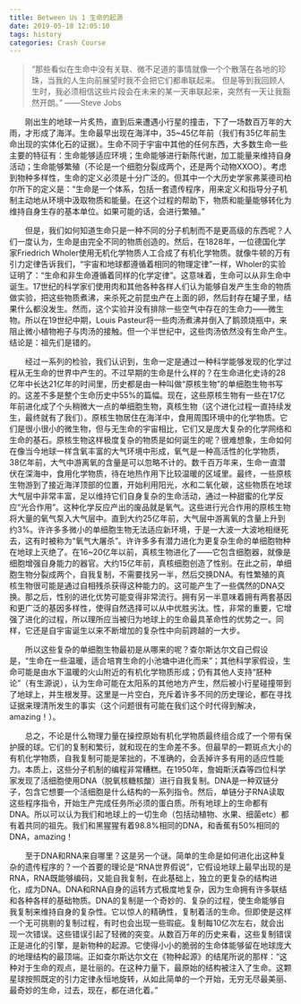 ```yaml
---
title: Between Us 1 生命的起源
date: 2019-05-18 12:05:10
tags: history
categories: Crash Course
---
```


> “那些看似在生命中没有关联、微不足道的事情就像一个个散落在各地的珍珠，当我的人生向前展望时我不会把它们都串联起来。
  但是等到我回顾人生时，我必须相信这些片段会在未来的某一天串联起来，突然有一天让我豁然开朗。” ——Steve Jobs

　　刚出生的地球一片炙热，直到后来遭遇小行星的撞击，下了一场数百万年的大雨，才形成了海洋。生命最早出现在海洋中，35~45亿年前（我们有35亿年前生命出现的实体化石的证据）。生命不同于宇宙中其他的任何东西，大多数生命一些主要的特征有：生命能够适应环境；生命能够进行新陈代谢，加工能量来维持自身活动；生命能够繁殖（不论是一个细胞分裂成两个，还是两个动物XXOO）。考虑到物种多样性，生命的定义必须是十分广泛的。但其中一个大历史学家弗莱德司柏尔所下的定义是：“生命是一个体系，包括一套遗传程序，用来定义和指导分子机制主动地从环境中汲取物质和能量。在这个过程的帮助下，物质和能量能够转化为维持自身生存的基本单位。如果可能的话，会进行繁殖。”

　　但是，我们如何知道生命只是一种不同的分子机制而不是更高级的东西呢？人们一度认为，生命是由完全不同的物质创造的。然后，在1828年，一位德国化学家Friedrich Wholer使用无机化学物质人工合成了有机化学物质。就像牛顿的万有引力定律告诉我们，“宇宙和地球都遵循着相同的物理定律”一样，Wholer的实验证明了：“生命和非生命遵循着同样的化学定律”。这意味着，生命可以从非生命中诞生。17世纪的科学家们使用肉和其他各种各样人们认为能够自发产生生命的物质做实验，把这些物质煮沸，来杀死之前昆虫产在上面的卵，然后封存在罐子里，结果什么都没发生。然而，这个实验并没有排除一些空气中存在的生命力——微生物。所以在19世纪中期，Louis Pasteur将一些肉汤煮沸并倒入了鹅颈烧瓶中，来阻止微小植物袍子与肉汤的接触。但一个半世纪中，这些肉汤依然没有生命产生。结论是：祖先们是错的。

　　经过一系列的检验，我们认识到，生命一定是通过一种科学能够发现的化学过程从无生命的世界中产生的。不过早期的生命是什么样的？在生命进化史诗的28亿年中长达21亿年的时间里，历史都是由一种叫做“原核生物”的单细胞生物书写的。这差不多是整个生命历史中55%的篇幅。现在，这些原核生物有一些在17亿年前进化成了个头稍微大一点的单细胞生物，真核生物（这个进化过程一直持续发生，最终就有了我们）。原核生物居住在海洋中，食用周围环境中的化学物质。它们是很小很小的微生物，但与无生命的宇宙相比，它们又是庞大复杂的化学网络和生命的基石。原核生物这样极度复杂的物质是如何诞生的呢？很难想象，生命如何在像当今地球一样含氧丰富的大气环境中形成，氧气是一种高活性的化学物质，38亿年前，大气中游离氧的含量是可以忽略不计的。数千百万年来，生命一直潜伏在深海中，食用化学物质，待在地热作用下比较温暖的区域里。最终，一些原核生物游到了接近海洋顶部的位置，开始利用阳光，水和二氧化碳，这些物质在地球大气层中非常丰富，足以维持它们自身复杂的生命活动，通过一种甜蜜的化学反应“光合作用”。这种化学反应产出的废品就是氧气。这些进行光合作用的原核生物将大量的氧气泵入大气层中。直到大约25亿年前，大气层中游离氧的含量上升到约3%。许许多多微小的单细胞生物无法适应新环境，于是一大波一大波地相继死去，这有时被称为“氧气大屠杀”。许许多多有潜力进化为更复杂生命的单细胞物种在地球上灭绝了。在16~20亿年以前，真核生物进化了——它包含细胞器，就像是细胞增强自身能力的器官。大约15亿年前，真核细胞创造了性别。在此之前，单细胞生物分裂成两个，自我复制，不需要找另一半，然后交换DNA。有性繁殖的真核生物很可能是通过自相残杀获得这种能力的。这可能产生了一些偶然的DNA交换。那之后，性别的进化优势可能变得非常流行。拥有另一半意味着拥有两套基因和更广泛的基因多样性，使得自然选择可以从中优胜劣汰。性，非常的重要，它增强了进化的过程，所以理所应当被归为地球上的生命最具革命性的优势之一。同样，它还是自宇宙诞生以来不断增加的复杂性中向前跨越的一大步。

　　所以这些复杂的单细胞生物最初是从哪来的呢？查尔斯达尔文自己假设是，“生命在一些温暖，适合培育生命的小池塘中进化而来”；其他科学家假设，生命可能是由水下温暖的火山附近的有机化学物质形成；仍有其他人支持“胚种论”（有生源说），认为生命可能在太阳系的其他地方产生，然后被小行星碰撞带到了地球上，并生根发芽。这里是一片空白，充斥着许多不同的历史理论，都在寻找证据来理清所发生的事实（这个问题很有可能在我们这个时代得到解决，amazing！）。

　　总之，不论是什么物理力量在操控原始有机化学物质最终组合成了一个带有保护膜的球。它们的复制和繁衍，就和现在的生命差不多。但最早的一颗斑点大小的有机化学物质，自我复制可能是笨拙的，不准确的，会丢掉许多有用的适应性能力。本质上，这些分子机制的编程非常糟糕。在1950年，詹姆斯沃森等四位科学家发现了活细胞使用DNA（脱氧核糖核酸）进行自我复制。DNA是一种双链分子，包含它想要一个活细胞是什么结构的一系列指令。然后，单链分子RNA读取这些程序指令，开始生产完成任务所必须的蛋白质。所有地球上的生命都有DNA。所以可以认为我们和地球上的一切生命（包括动植物、水果、细菌etc）都有着共同的祖先。我们和黑猩猩有着98.8%相同的DNA，和香蕉有50%相同的DNA，amazing！

　　至于DNA和RNA来自哪里？这是另一个谜。简单的生命是如何进化出这种复杂的遗传程序的？一个首要的理论是“RNA世界假说”，它假设地球上最早出现的是RNA，RNA既能够编码，又能自我复制，在此基础上，独立的更复杂的结构进化，成为DNA。DNA和RNA自身的运转方式极度地复杂，因为生命拥有许多联结和各种各样的基础物质。DNA的复制是一个奇妙的、复杂的过程，使生命能够自我复制来维持自身的复杂性。它以惊人的精确性，复制着活的生命。但即使是这样一个无可挑剔的复制过程，有时也会出现一些瑕疵。复制每10亿次左右，就会出现一次错误。这些错误引起了轻微的突变。从数百万年的历史来看，这些复制错误正是进化的引擎，是新物种的起源。它使得小小的脆弱的生命体能够留在地球庞大的地理结构的最顶端。正如查尔斯达尔文在《物种起源》的结尾所说的那样：“这种对于生命的观点，是壮丽的。在这种力量下，最原始的结构被注入了生命。这颗星球按照既定的引力定律永恒地旋转，从如此简单的一个开始，无穷无尽最美丽、最奇妙的生命，过去，现在，都在进化着。”

